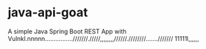 # java-api-goat

A simple Java Spring Boot REST App with Vulnkl.nnnnn................///////./////,,,,,,,,//////.////////.......///////
11111l,,,,,,
